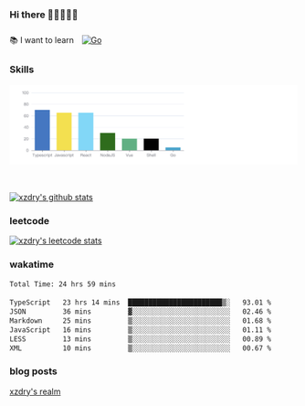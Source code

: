 ### Hi there 👋👋👋👋👋

 :books: I want to learn <a href="https://go.dev/" target="_blank"><img style="margin: 10px" src="https://profilinator.rishav.dev/skills-assets/go-original.svg" alt="Go" height="50" /></a>  

### Skills
![](img/2022-09-05-22-04-20.png)

<br />

[![xzdry's github stats](https://github-readme-stats.vercel.app/api?username=xzdry&count_private=true&show_icons=true&theme=vue)](https://github.com/xzdry)

### leetcode
[![xzdry's leetcode stats](https://leetcard.jacoblin.cool/xzdry-2?theme=light&font=Anek%20Kannada&site=cn)](https://leetcode.cn/u/xzdry-2/)

### wakatime
<!--START_SECTION:waka-->

```text
Total Time: 24 hrs 59 mins

TypeScript   23 hrs 14 mins  ███████████████████████▒░   93.01 %
JSON         36 mins         ▓░░░░░░░░░░░░░░░░░░░░░░░░   02.46 %
Markdown     25 mins         ▒░░░░░░░░░░░░░░░░░░░░░░░░   01.68 %
JavaScript   16 mins         ▒░░░░░░░░░░░░░░░░░░░░░░░░   01.11 %
LESS         13 mins         ▒░░░░░░░░░░░░░░░░░░░░░░░░   00.89 %
XML          10 mins         ▒░░░░░░░░░░░░░░░░░░░░░░░░   00.67 %
```

<!--END_SECTION:waka-->

### blog posts
[xzdry's realm](https://www.justdry.net/)
